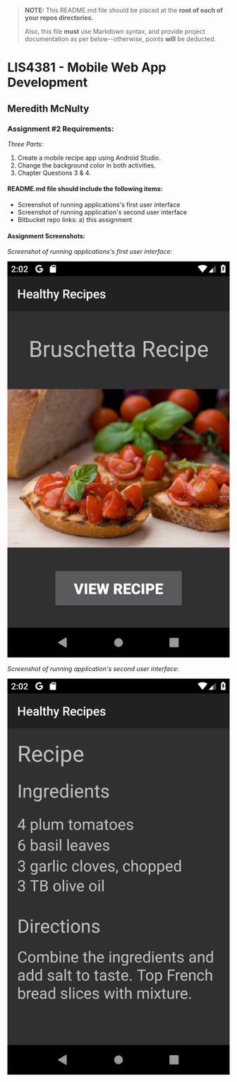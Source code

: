 > **NOTE:** This README.md file should be placed at the **root of each of your repos directories.**
>
>Also, this file **must** use Markdown syntax, and provide project documentation as per below--otherwise, points **will** be deducted.
>

# LIS4381 - Mobile Web App Development

## Meredith McNulty

### Assignment #2 Requirements:

*Three Parts:*

1. Create a mobile recipe app using Android Studio.
2. Change the background color in both activities.
3. Chapter Questions 3 & 4.

#### README.md file should include the following items:

* Screenshot of running applications's first user interface
* Screenshot of running application's second user interface
* Bitbucket repo links: a) this assignment

#### Assignment Screenshots:

*Screenshot of running applications's first user interface*:

![App Running Screen 1 Screenshot](img/app1.png)

*Screenshot of running application's second user interface*:

![App Running Screen 2 Screenshot](img/app2.png)
